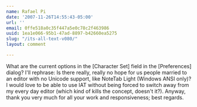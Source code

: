```yaml
---
name: Rafael Pi
date: '2007-11-26T14:55:43-05:00'
url: ''
email: 0ffe518a0c35f447a5e0c78c2f463986
uuid: 1ea1e066-95b1-47ad-8897-b42660ea5275
slug: "/its-all-text-v080/"
layout: comment

---
```


What are the current options in the [Character Set] field in the [Preferences] dialog? I'll rephrase: Is there really, really no hope for us people married to an editor with no Unicode support, like NoteTab Light (Windows ANSI only)? I would love to be able to use IAT without being forced to switch away from my every day editor (which kind of kills the concept, doesn't it?). Anyway, thank you very much for all your work and responsiveness; best regards.
